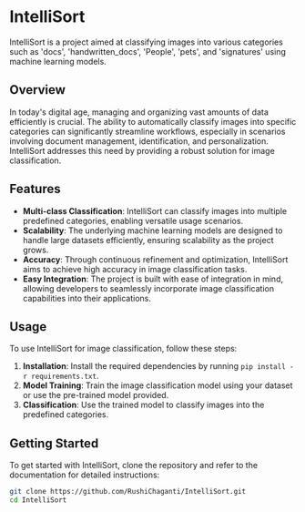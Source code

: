 # IntelliSort

IntelliSort is a project aimed at classifying images into various categories such as 'docs', 'handwritten_docs', 'People', 'pets', and 'signatures' using machine learning models.

## Overview

In today's digital age, managing and organizing vast amounts of data efficiently is crucial. The ability to automatically classify images into specific categories can significantly streamline workflows, especially in scenarios involving document management, identification, and personalization. IntelliSort addresses this need by providing a robust solution for image classification.

## Features

- **Multi-class Classification**: IntelliSort can classify images into multiple predefined categories, enabling versatile usage scenarios.
- **Scalability**: The underlying machine learning models are designed to handle large datasets efficiently, ensuring scalability as the project grows.
- **Accuracy**: Through continuous refinement and optimization, IntelliSort aims to achieve high accuracy in image classification tasks.
- **Easy Integration**: The project is built with ease of integration in mind, allowing developers to seamlessly incorporate image classification capabilities into their applications.

## Usage

To use IntelliSort for image classification, follow these steps:

1. **Installation**: Install the required dependencies by running `pip install -r requirements.txt`.
2. **Model Training**: Train the image classification model using your dataset or use the pre-trained model provided.
3. **Classification**: Use the trained model to classify images into the predefined categories.

## Getting Started

To get started with IntelliSort, clone the repository and refer to the documentation for detailed instructions:

```bash
git clone https://github.com/RushiChaganti/IntelliSort.git
cd IntelliSort
